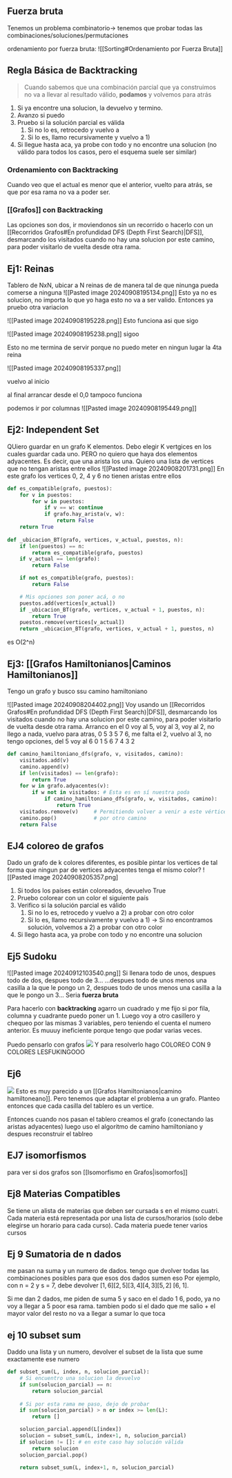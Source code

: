 ## Fuerza bruta
Tenemos un problema combinatorio-> tenemos que probar todas las combinaciones/soluciones/permutaciones

ordenamiento por fuerza bruta: ![[Sorting#Ordenamiento por Fuerza Bruta]]
## Regla Básica de Backtracking
> Cuando sabemos que una combinación parcial que ya construimos no va a llevar al resultado válido, **podamos** y volvemos para atrás


1) Si ya encontre una solucion, la devuelvo y termino.
2) Avanzo si puedo
3) Pruebo si la solución parcial es válida
	1) Si no lo es, retrocedo y vuelvo a 
	2) Si lo es, llamo recursivamente y vuelvo a 1)
4) Si llegue hasta aca, ya probe con todo y no encontre una solucion
(no válido para todos los casos, pero el esquema suele ser similar)


### Ordenamiento con Backtracking
Cuando veo que el actual es menor que el anterior, vuelto para atrás, se que por esa rama no va a poder ser.

### [[Grafos]] con Backtracking 
Las opciones son dos, ir moviendonos sin un recorrido o hacerlo con un [[Recorridos Grafos#En profundidad DFS (Depth First Search)|DFS]], desmarcando los visitados cuando no hay una solucion por este camino, para poder visitarlo de vuelta desde otra rama.


## Ej1: Reinas

Tablero de NxN, ubicar a N reinas de de manera tal de que ninunga pueda comerse a ninguna
![[Pasted image 20240908195134.png]]
Esto ya no es solucion, no importa lo que yo haga esto no va a ser valido. Entonces ya pruebo otra variacion

![[Pasted image 20240908195228.png]]
Esto funciona asi que sigo

![[Pasted image 20240908195238.png]]
sigoo

Esto no me termina de servir porque no puedo meter en ningun lugar la 4ta reina


![[Pasted image 20240908195337.png]]

vuelvo al inicio

al final arrancar desde el 0,0 tampoco funciona

podemos ir por columnas 
![[Pasted image 20240908195449.png]]


## Ej2: Independent Set 
QUiero guardar en un grafo K elementos. Debo elegir K vertgices en los cuales guardar cada uno. PERO no quiero  que haya dos elementos adyacentes. Es decir, que una arista los una. Quiero una lista de vertices que no tengan aristas entre ellos
![[Pasted image 20240908201731.png]]
En este grafo los vertices 0, 2, 4 y 6 no tienen aristas entre ellos

```python 
def es_compatible(grafo, puestos):
    for v in puestos:
        for w in puestos:
            if v == w: continue
            if grafo.hay_arista(v, w):
                return False
    return True
    
def _ubicacion_BT(grafo, vertices, v_actual, puestos, n):
    if len(puestos) == n:
        return es_compatible(grafo, puestos)
    if v_actual == len(grafo):
        return False

    if not es_compatible(grafo, puestos):
        return False

    # Mis opciones son poner acá, o no
    puestos.add(vertices[v_actual])
    if _ubicacion_BT(grafo, vertices, v_actual + 1, puestos, n):
        return True
    puestos.remove(vertices[v_actual])
    return _ubicacion_BT(grafo, vertices, v_actual + 1, puestos, n)
```

es O(2^n)



## Ej3: [[Grafos Hamiltonianos|Caminos Hamiltonianos]]
Tengo un grafo y busco ssu camino hamiltoniano


![[Pasted image 20240908204402.png]]
Voy usando un [[Recorridos Grafos#En profundidad DFS (Depth First Search)|DFS]], desmarcando los visitados cuando no hay una solucion por este camino, para poder visitarlo de vuelta desde otra rama.
Arranco en el 0 voy al 5, voy al 3, voy al 2, no llego a nada, vuelvo para atras, 
0 5 3 5 7 6, me falta el 2, vuelvo al 3, no tengo opciones, del 5 voy al 6
0 1 5 6 7 4 3 2 

```python 
def camino_hamiltoniano_dfs(grafo, v, visitados, camino):
    visitados.add(v)
    camino.append(v)
    if len(visitados) == len(grafo):
        return True
    for w in grafo.adyacentes(v):
        if w not in visitados: # Esta es en sí nuestra poda
            if camino_hamiltoniano_dfs(grafo, w, visitados, camino):
                return True
    visitados.remove(v)     # Permitiendo volver a venir a este vértice
    camino.pop()            # por otro camino
    return False
```


## EJ4 coloreo de grafos
Dado un grafo de k colores diferentes, es posible pintar los vertices de tal forma que ningun par de vertices adyacentes tenga el mismo color?
![[Pasted image 20240908205357.png]

1. Si todos los países están coloreados, devuelvo True 
2. Pruebo colorear con un color el siguiente país
3. Verifico si la solución parcial es válido
	1. Si no lo es, retrocedo y vuelvo a 2) a probar con otro color 
	2. Si lo es, llamo recursivamente y vuelvo a 1) → Si no encontramos solución, volvemos a 2) a probar con otro color  
4. Si llego hasta aca, ya probe con todo y no encontre una solucion


## Ej5 Sudoku
![[Pasted image 20240912103540.png]]
Si llenara todo de unos, despues todo de dos, despues todo de 3... ...despues todo de unos menos una casilla a la que le pongo un 2, despues todo de unos menos una casilla a la que le pongo un 3... Seria **fuerza bruta**


Para hacerlo con **backtracking** agarro un cuadrado y me fijo si por fila, columna y cuadrante puedo poner un 1. Luego voy a otro casillero y chequeo por las mismas 3 variables, pero teniendo el cuenta el numero anterior. Es muuuy ineficiente porque tengo que podar varias veces.

Puedo pensarlo con grafos
**![](https://lh7-rt.googleusercontent.com/slidesz/AGV_vUc5JM4I4822Il0z7PQkQc0GBFBDjfAGJ4DYicbTCxl43ISQI46Uq3DA4dbTymO9xSK8UV4CdECqpkPUtYpBNPk5et4pp8KoKeID9Zq4-UBJ7e3l0a19P-0ZnMXrgEgAZ2kLehSdB_s581IRjUHBviZ060yBRJM5=s2048?key=gKqW96ITNxjx2HmFvGD60A)**
Y para resolverlo hago COLOREO CON 9 COLORES LESFUKINGOOO

## Ej6
**![](https://lh7-rt.googleusercontent.com/slidesz/AGV_vUeJSGYf8qEjnuThb1oRCbvO4HwqRC7LGOUpULBu3nEEAPYnPm3QBPYxJYLaMQbSpDt4cyD3ItV608oG8vZwF0E5XuIv6DmWp_Aa5JvEAFcxXGY7soAfUVdNo-5ziXE65O9zbkIHbWMXn1s0cvw-4xnfoqo-PQk=s2048?key=gKqW96ITNxjx2HmFvGD60A)**
Esto es muy parecido a un [[Grafos Hamiltonianos|camino hamiltoneano]]. Pero tenemos que adaptar el problema a un grafo. Planteo entonces que cada casilla del tablero es un vertice.

Entonces cuando nos pasan el tablero creamos el grafo (conectando las aristas adyacentes) luego uso el algoritmo de camino hamiltoniano y despues reconstruir el tablreo



## EJ7 isomorfismos
para ver si dos grafos son [[Isomorfismo en Grafos|isomorfos]]
## Ej8 Materias Compatibles
Se tiene un alista de materias que deben ser cursada s en el mismo cuatri. Cada materia está representada por una lista de cursos/horarios (solo debe elegirse un horario para cada curso). Cada materia puede tener varios cursos

## Ej 9 Sumatoria de n dados
me pasan na suma y un numero de dados. tengo que dvolver todas las combinaciones posibles para que esos dos dados sumen eso
Por ejemplo, con n = 2 y s = 7, debe devolver $[1, 6] [2, 5] [3, 4] [4, 3] [5, 2]$ [6, 1].

Si me dan 2 dados, me piden de suma 5 y saco en el dado 1 6, podo, ya no voy a llegar a 5 poor  esa rama. tambien podo si el dado que me salio + el mayor valor del resto no va a llegar a sumar lo que toca

## ej 10 subset sum 
Daddo una lista y un numero, devolver el subset de la lista que sume exactamente ese numero
```python 
def subset_sum(L, index, n, solucion_parcial):
	# Si encuentro una solucion la devuelvo
	if sum(solucion_parcial) == n:
		return solucion_parcial
	
	# Si por esta rama me paso, dejo de probar
	if sum(solucion_parcial) > n or index >= len(L):
		return []

	solucion_parcial.append(L[index])
	solucion = subset_sum(L, index+1, n, solucion_parcial)
	if solucion != []: # en este caso hay solución válida
		return solucion
	solucion_parcial.pop()

	return subset_sum(L, index+1, n, solucion_parcial)
```

